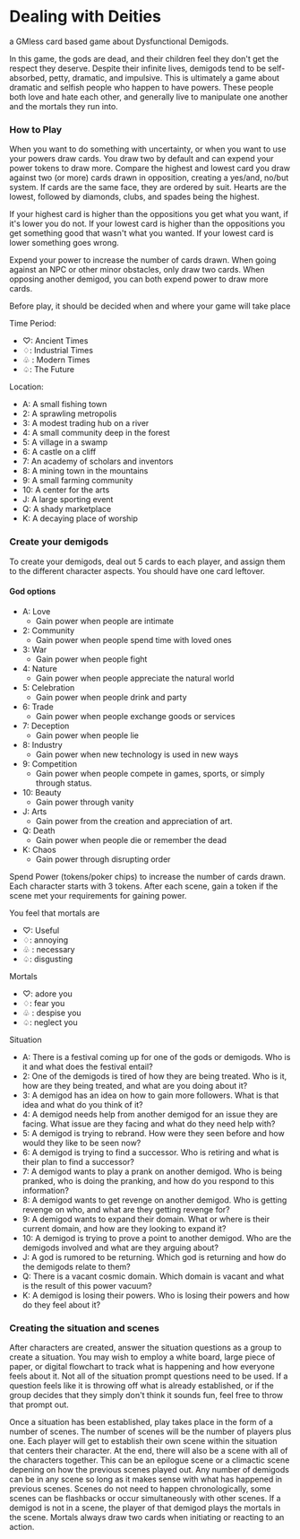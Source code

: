 # Dealing with Deities

a GMless card based game about Dysfunctional Demigods.

In this game, the gods are dead, and their children feel they don't get the respect they deserve. Despite their infinite lives, demigods tend to be self-absorbed, petty, dramatic, and impulsive. This is ultimately a game about dramatic and selfish people who happen to have powers. These people both love and hate each other, and generally live to manipulate one another and the mortals they run into.

### How to Play

When you want to do something with uncertainty, or when you want to use your powers draw cards. You draw two by default and can expend your power tokens to draw more. Compare the highest and lowest card you draw against two (or more) cards drawn in opposition, creating a yes/and, no/but system. If cards are the same face, they are ordered by suit. Hearts are the lowest, followed by diamonds, clubs, and spades being the highest.

If your highest card is higher than the oppositions you get what you want, if it's lower you do not. If your lowest card is higher than the oppositions you get something good that wasn't what you wanted. If your lowest card is lower something goes wrong.

Expend your power to increase the number of cards drawn. When going against an NPC or other minor obstacles, only draw two cards. When opposing another demigod, you can both expend power to draw more cards.

Before play, it should be decided when and where your game will take place

Time Period: 

- ♡: Ancient Times
- ♢: Industrial Times
- ♧ : Modern Times
- ♤: The Future

Location: 

- A: A small fishing town
- 2: A sprawling metropolis
- 3: A modest trading hub on a river
- 4: A small community deep in the forest
- 5: A village in a swamp
- 6: A castle on a cliff
- 7: An academy of scholars and inventors
- 8: A mining town in the mountains
- 9: A small farming community
- 10: A center for the arts
- J: A large sporting event
- Q: A shady marketplace
- K: A decaying place of worship

### Create your demigods

To create your demigods, deal out 5 cards to each player, and assign them to the different character aspects. You should have one card leftover.


#### God options


- A: Love
  - Gain power when people are intimate 
- 2: Community
  - Gain power when people spend time with loved ones
- 3: War
  - Gain power when people fight
- 4: Nature
  - Gain power when people appreciate the natural world
- 5: Celebration
  - Gain power when people drink and party
- 6: Trade
  - Gain power when people exchange goods or services 
- 7: Deception
  - Gain power when people lie
- 8: Industry
  - Gain power when new technology is used in new ways
- 9: Competition
  - Gain power when people compete in games, sports, or simply through status.
- 10: Beauty
  - Gain power through vanity
- J: Arts
  - Gain power from the creation and appreciation of art.
- Q: Death
  - Gain power when people die or remember the dead
- K: Chaos
  - Gain power through disrupting order
  
Spend Power (tokens/poker chips) to increase the number of cards drawn. Each character starts with 3 tokens. After each scene, gain a token if the scene met your requirements for gaining power.
  

You feel that mortals are

- ♡: Useful
- ♢: annoying
- ♧ : necessary 
- ♤: disgusting

Mortals 

- ♡: adore you
- ♢: fear you
- ♧ : despise you
- ♤: neglect you
 
Situation

-  A: There is a festival coming up for one of the gods or demigods. Who is it and what does the festival entail?
-  2: One of the demigods is tired of how they are being treated. Who is it, how are they being treated, and what are you doing about it?
-  3: A demigod has an idea on how to gain more followers. What is that idea and what do you think of it?
-  4: A demigod needs help from another demigod for an issue they are facing. What issue are they facing and what do they need help with?
-  5: A demigod is trying to rebrand. How were they seen before and how would they like to be seen now?
-  6: A demigod is trying to find a successor. Who is retiring and what is their plan to find a successor?
-  7: A demigod wants to play a prank on another demigod. Who is being pranked, who is doing the pranking, and how do you respond to this information?
-  8: A demigod wants to get revenge on another demigod. Who is getting revenge on who, and what are they getting revenge for?
-  9: A demigod wants to expand their domain. What or where is their current domain, and how are they looking to expand it?
-  10: A demigod is trying to prove a point to another demigod. Who are the demigods involved and what are they arguing about?
-  J: A god is rumored to be returning. Which god is returning and how do the demigods relate to them?
-  Q: There is a vacant cosmic domain. Which domain is vacant and what is the result of this power vacuum?
-  K: A demigod is losing their powers. Who is losing their powers and how do they feel about it?

### Creating the situation and scenes

After characters are created, answer the situation questions as a group to create a situation. You may wish to employ a white board, large piece of paper, or digital flowchart to track what is happening and how everyone feels about it. Not all of the situation prompt questions need to be used. If a question feels like it is throwing off what is already established, or if the group decides that they simply don't think it sounds fun, feel free to throw that prompt out.

Once a situation has been established, play takes place in the form of a number of scenes. The number of scenes will be the number of players plus one. Each player will get to establish their own scene within the situation that centers their character. At the end, there will also be a scene with all of the characters together. This can be an epilogue scene or a climactic scene depening on how the previous scenes played out. Any number of demigods can be in any scene so long as it makes sense with what has happened in previous scenes. Scenes do not need to happen chronologically, some scenes can be flashbacks or occur simultaneously with other scenes. If a demigod is not in a scene, the player of that demigod plays the mortals in the scene. Mortals always draw two cards when initiating or reacting to an action.